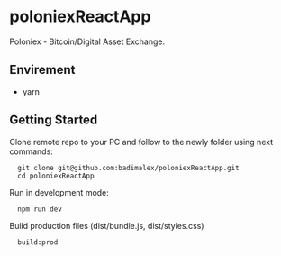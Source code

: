 # poloniexReactApp

Poloniex - Bitcoin/Digital Asset Exchange.

## Envirement

* yarn

## Getting Started

Clone remote repo to your PC and follow to the newly folder using next commands:

```console
  git clone git@github.com:badimalex/poloniexReactApp.git
  cd poloniexReactApp
```

Run in development mode:

```console
  npm run dev
```

Build production files (dist/bundle.js, dist/styles.css)

```console
  build:prod
```
